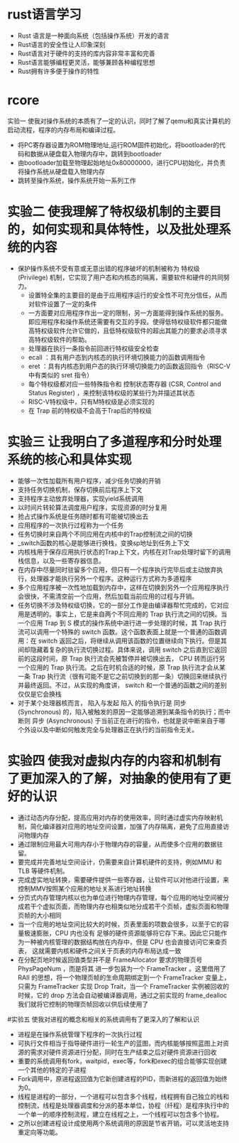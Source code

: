 
# rust语言学习

* Rust 语言是一种面向系统（包括操作系统）开发的语言
* Rust语言的安全性让人印象深刻
* Rust语言对于硬件的支持的库内容非常丰富和完善
* Rust语言能够编程更灵活，能够兼顾各种编程思想
* Rust拥有许多便于操作的特性

# rcore

实验一 使我对操作系统的本质有了一定的认识，同时了解了qemu和真实计算机的启动流程，程序的内存布局和编译过程。
* 将PC寄存器设置为ROM物理地址,运行ROM固件初始化，将bootloader的代码和数据从硬盘载入物理内存中，跳转到bootloader
* 由bootloader加载至物理起始地址0x80000000，进行CPU初始化，并负责将操作系统从硬盘载入物理内存
* 跳转至操作系统，操作系统开始一系列工作


# 实验二 使我理解了特权级机制的主要目的，如何实现和具体特性，以及批处理系统的内容

* 保护操作系统不受有意或无意出错的程序破坏的机制被称为 特权级 (Privilege) 机制，它实现了用户态和内核态的隔离，需要软件和硬件的共同努力。
    * 设置特全集的主要目的是由于应用程序运行的安全性不可充分信任，从而对软件设置了一定的条件
    * 一方面要对应用程序作出一定的限制，另一方面能得到操作系统的服务。即应用程序和操作系统还需要有交互的手段。使得低特权级软件都只能做高特权级软件允许它做的，且低特权级软件的超出其能力的要求必须寻求高特权级软件的帮助。
    * 处理器在执行一条指令前回进行特权级安全检查
    * ecall ：具有用户态到内核态的执行环境切换能力的函数调用指令
    * eret ：具有内核态到用户态的执行环境切换能力的函数返回指令（RISC-V中有类似的 sret 指令）
    * 每个特权级都对应一些特殊指令和 控制状态寄存器 (CSR, Control and Status Register) ，来控制该特权级的某些行为并描述其状态
    * RISC-V特权级中，只有M特权级是必须实现的
    * 在 Trap 前的特权级不会高于Trap后的特权级


# 实验三 让我明白了多道程序和分时处理系统的核心和具体实现

* 能够一次性加载所有用户程序，减少任务切换的开销
* 支持任务切换机制，保存切换前后程序上下文
* 支持程序主动放弃处理器，实现yield系统调用
* 以时间片转轮算法调度用户程序，实现资源的时分复用
* 抢占式操作系统是任务随时都有可能被切换出去
* 应用程序的一次执行过程称为一个任务
* 任务切换时来自两个不同应用在内核中的Trap控制流之间的切换
* _switch函数的核心是能够进行换栈，变换sp地址到任务上下文
* 内核栈用于保存应用执行状态的Trap上下文，内核在对Trap处理时留下的调用栈信息，以及一些寄存器信息。
* 在内存中尽量同时驻留多个应用，但只有一个程序执行完毕后或主动放弃执行，处理器才能执行另外一个程序。这种运行方式称为多道程序
* 多个应用程序被一次性地加载到内存中，这样在切换到另外一个应用程序执行会很快，不需清空前一个应用，然后加载当前应用的过程与开销。
* 任务切换不涉及特权级切换，它的一部分工作是由编译器帮忙完成的，它对应用是透明的。事实上，它是来自两个不同应用的 Trap 执行流之间的切换。当一个应用 Trap 到 S 模式的操作系统中进行进一步处理的时候，其 Trap 执行流可以调用一个特殊的 switch 函数。这个函数表面上就是一个普通的函数调用：在 switch 返回之后，将继续从调用该函数的位置继续向下执行。但是其间却隐藏着复杂的执行流切换过程。具体来说，调用 switch 之后直到它返回前的这段时间，原 Trap 执行流会先被暂停并被切换出去， CPU 转而运行另一个应用的 Trap 执行流。之后在时机合适的时候，原 Trap 执行流才会从某一条 Trap 执行流（很有可能不是它之前切换到的那一条）切换回来继续执行并最终返回。不过，从实现的角度讲， switch 和一个普通的函数之间的差别仅仅是它会换栈
* 对于某个处理器核而言， 陷入与发起 陷入 的指令执行是 同步 (Synchronous) 的，陷入被触发的原因一定能够追溯到某条指令的执行；而中断则 异步 (Asynchronous) 于当前正在进行的指令，也就是说中断来自于哪个外设以及中断如何触发完全与处理器正在执行的当前指令无关。

# 实验四 使我对虚拟内存的内容和机制有了更加深入的了解，对抽象的使用有了更好的认识

* 通过动态内存分配，提高应用对内存的使用效率，同时通过虚实内存映射机制，简化编译器对应用的地址空间设置，加强了内存隔离，避免了应用直接访问物理内存
* 通过限制应用最大可用内存小于物理内存的容量，从而使多个应用的数据驻留。
* 要完成并完善地址空间设计，仍需要来自计算机硬件的支持，例如MMU 和 TLB 等硬件机制。
* 完成虚实地址转换，需要硬件提供一些寄存器，让软件可以对他进行设置，来控制MMV按照某个应用的地址关系进行地址转换
* 分页式内存管理内核以也为单位进行物理内存管理，每个应用的地址空间被分成若干个虚拟页面，而物理内存也相类似地分成若干个页帧，虚拟页面和物理页帧的大小相同
* 当一个应用的地址空间比较大的时候，页表里面的项数会很多，以至于它的容量极速膨胀，CPU 内也没有 足够的硬件资源能够将它存下来。因此它只能作为一种被内核管理的数据结构放在内存中，但是 CPU 也会直接访问它来查页表， 这就需要内核和硬件之间关于页表的内存布局达成一致
* 在分配页地时候返回值类型并不是 FrameAllocator 要求的物理页号 PhysPageNum ，而是将其 进一步包装为一个 FrameTracker 。这里借用了 RAII 的思想，将一个物理页帧的生命周期绑定到一个 FrameTracker 变量上，只需为 FrameTracker 实现 Drop Trait，当一个 FrameTracker 实例被回收的时候，它的 drop 方法会自动被编译器调用，通过之前实现的 frame_dealloc 我们就将它控制的物理页帧回收以供后续使用了

#实验五 使我对进程的概念和相关的系统调用有了更深入的了解和认识

* 进程是在操作系统管理下程序的一次执行过程
* 可执行文件相当于指导硬件进行一轮生产的蓝图，而内核能够按照蓝图上对资源的需求对硬件资源进行分配，同时在生产结束之后对硬件资源进行回收
* 重要的系统调用有fork，waitpid，exec等，fork和exec的组合能够实现创建一个其他的特定的子进程
* Fork调用中，原进程返回值为它新创建进程的PID，而新进程的返回值为始终为0。
* 线程是进程的一部分，一个进程可以包含多个线程，线程拥有自己独立的栈和控制流，线程是处理器调度和分派的基本单位，协程（纤程）是程序执行中的一个单一的顺序控制流程，建立在线程之上，一个线程可以包含多个协程。
* 之所以创建进程设计成使用两个系统调用的原因是节省开销，可以灵活地支持重定向等功能。
